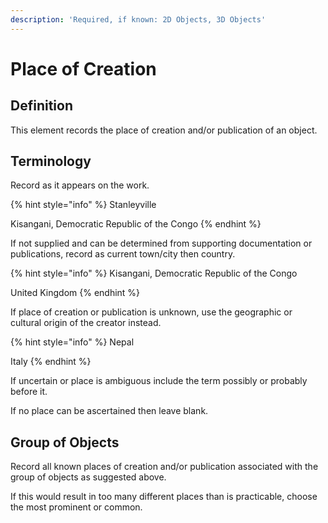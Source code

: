 ```yaml
---
description: 'Required, if known: 2D Objects, 3D Objects'
---
```


# Place of Creation

Definition
----------

This element records the place of creation and/or publication of an object.  &#x20;

## Terminology

Record as it appears on the work.

{% hint style="info" %}
Stanleyville&#x20;

Kisangani, Democratic Republic of the Congo
{% endhint %}

If not supplied and can be determined from supporting documentation or publications, record as current town/city then country.

{% hint style="info" %}
Kisangani, Democratic Republic of the Congo

United Kingdom
{% endhint %}

If place of creation or publication is unknown, use the geographic or cultural origin of the creator instead. &#x20;

{% hint style="info" %}
Nepal

Italy
{% endhint %}

If uncertain or place is ambiguous include the term possibly or probably before it.&#x20;

If no place can be ascertained then leave blank.

## Group of Objects

Record all known places of creation and/or publication associated with the group of objects as suggested above.

If this would result in too many different places than is practicable, choose the most prominent or common.&#x20;





